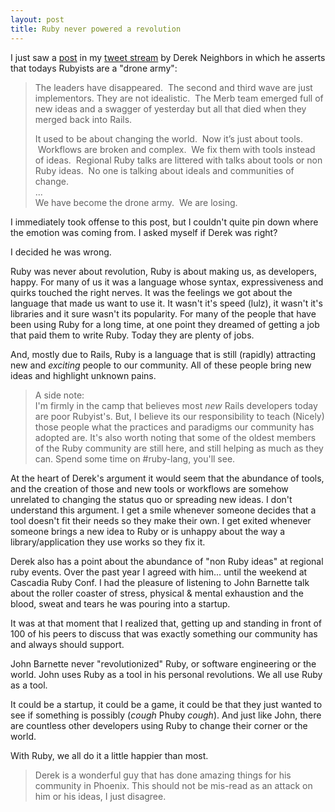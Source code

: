 ```yaml
---
layout: post
title: Ruby never powered a revolution
---
```


I just saw a [post](http://derekneighbors.com/2011/08/ruby-is-just-a-bunch-of-tools/) in my [tweet stream](http://twitter.com/amerine) by Derek Neighbors in which he asserts that todays Rubyists are a "drone army": 
> The leaders have disappeared.  The second and third wave are just implementors. They are not idealistic.  The Merb team emerged full of new ideas and a swagger of yesterday but all that died when they merged back into Rails.  
>   
> It used to be about changing the world.  Now it’s just about tools.  Workflows are broken and complex.  We fix them with tools instead of ideas.  Regional Ruby talks are littered with talks about tools or non Ruby ideas.  No one is talking about ideals and communities of change.  
> ...  
> We have become the drone army.  We are losing.

I immediately took offense to this post, but I couldn't quite pin down where the emotion was coming from. I asked myself if Derek was right?  

I decided he was wrong. 

Ruby was never about revolution, Ruby is about making us, as developers, happy. For many of us it was a language whose syntax, expressiveness and quirks touched the right nerves. It was the feelings we got about the language that made us want to use it. It wasn't it's speed (lulz), it wasn't it's libraries and it sure wasn't its popularity. For many of the people that have been using Ruby for a long time, at one point they dreamed of getting a job that paid them to write Ruby.  Today they are plenty of jobs. 

And, mostly due to Rails, Ruby is a language that is still (rapidly) attracting new and *exciting* people to our community.  All of these people bring new ideas and highlight unknown pains.

> A side note:  
> I'm firmly in the camp that believes most *new* Rails developers today are poor Rubyist's. But, I believe its our responsibility to teach (Nicely) those people what the practices and paradigms our community has adopted are. It's also worth noting that some of the oldest members of the Ruby community are still here, and still helping as much as they can. Spend some time on #ruby-lang, you'll see.

At the heart of Derek's argument it would seem that the abundance of tools, and the creation of those and new tools or workflows are somehow unrelated to changing the status quo or spreading new ideas. I don't understand this argument. I get a smile whenever someone decides that a tool doesn't fit their needs so they make their own. I get exited whenever someone brings a new idea to Ruby or is unhappy about the way a library/application they use works so they fix it. 

Derek also has a point about the abundance of "non Ruby ideas" at regional ruby events. Over the past year I agreed with him... until the weekend at Cascadia Ruby Conf. I had the pleasure of listening to John Barnette talk about the roller coaster of stress, physical & mental exhaustion and the blood, sweat and tears he was pouring into a startup. 

It was at that moment that I realized that, getting up and standing in front of 100 of his peers to discuss that was exactly something our community has and always should support.  

John Barnette never "revolutionized" Ruby, or software engineering or the world. John uses Ruby as a tool in his personal revolutions. We all use Ruby as a tool.

It could be a startup, it could be a game, it could be that they just wanted to see if something is possibly (*cough* Phuby *cough*).  And just like John, there are countless other developers using Ruby to change their corner or the world. 

With Ruby, we all do it a little happier than most.

> Derek is a wonderful guy that has done amazing things for his community in Phoenix.  This should not be mis-read as an attack on him or his ideas, I just disagree.

